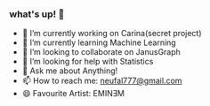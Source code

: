 ### what's up! 👋


- 🔭 I’m currently working on Carina(secret project)
- 🌱 I’m currently learning Machine Learning
- 👯 I’m looking to collaborate on JanusGraph
- 🤔 I’m looking for help with Statistics
- 💬 Ask me about Anything!
- 📫 How to reach me: neufal777@gmail.com
- 😄 Favourite Artist: EMINƎM
